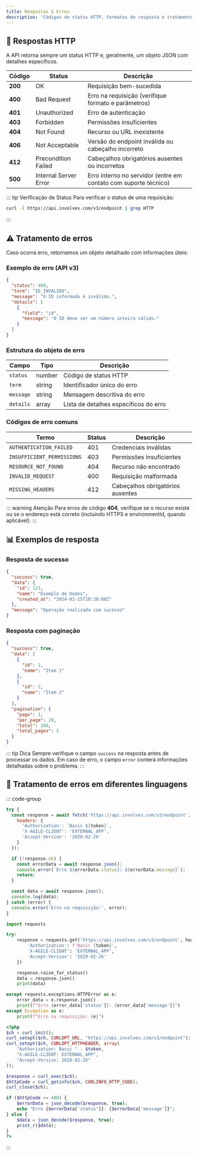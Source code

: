 ```yaml
---
title: Respostas & Erros
description: 'Códigos de status HTTP, formatos de resposta e tratamento de erros da API do Involves Stage.'
---
```


## 📜 Respostas HTTP

A API retorna sempre um status HTTP e, geralmente, um objeto JSON com detalhes específicos.

| Código | Status | Descrição |
|--------|--------|-----------|
| **200** | OK | Requisição bem-sucedida |
| **400** | Bad Request | Erro na requisição (verifique formato e parâmetros) |
| **401** | Unauthorized | Erro de autenticação |
| **403** | Forbidden | Permissões insuficientes |
| **404** | Not Found | Recurso ou URL inexistente |
| **406** | Not Acceptable | Versão do endpoint inválida ou cabeçalho incorreto |
| **412** | Precondition Failed | Cabeçalhos obrigatórios ausentes ou incorretos |
| **500** | Internal Server Error | Erro interno no servidor (entre em contato com suporte técnico) |

::: tip Verificação de Status
Para verificar o status de uma requisição:

```bash
curl -I https://api.involves.com/v3/endpoint | grep HTTP
```

:::

## ⚠️ Tratamento de erros

Caso ocorra erro, retornamos um objeto detalhado com informações úteis:

### Exemplo de erro (API v3)

```json
{
  "status": 400,
  "term": "ID_INVALIDO",
  "message": "O ID informado é inválido.",
  "details": [
    {
      "field": "id",
      "message": "O ID deve ser um número inteiro válido."
    }
  ]
}
```

### Estrutura do objeto de erro

| Campo | Tipo | Descrição |
|-------|------|-----------|
| `status` | number | Código de status HTTP |
| `term` | string | Identificador único do erro |
| `message` | string | Mensagem descritiva do erro |
| `details` | array | Lista de detalhes específicos do erro |

### Códigos de erro comuns

| Termo | Status | Descrição |
|-------|--------|-----------|
| `AUTHENTICATION_FAILED` | 401 | Credenciais inválidas |
| `INSUFFICIENT_PERMISSIONS` | 403 | Permissões insuficientes |
| `RESOURCE_NOT_FOUND` | 404 | Recurso não encontrado |
| `INVALID_REQUEST` | 400 | Requisição malformada |
| `MISSING_HEADERS` | 412 | Cabeçalhos obrigatórios ausentes |

::: warning Atenção
Para erros de código **404**, verifique se o recurso existe ou se o endereço está correto (incluindo HTTPS e environmentId, quando aplicável).
:::

## 📊 Exemplos de resposta

### Resposta de sucesso

```json
{
  "success": true,
  "data": {
    "id": 123,
    "name": "Exemplo de Dados",
    "created_at": "2024-01-15T10:30:00Z"
  },
  "message": "Operação realizada com sucesso"
}
```

### Resposta com paginação

```json
{
  "success": true,
  "data": [
    {
      "id": 1,
      "name": "Item 1"
    },
    {
      "id": 2,
      "name": "Item 2"
    }
  ],
  "pagination": {
    "page": 1,
    "per_page": 20,
    "total": 100,
    "total_pages": 5
  }
}
```

::: tip Dica
Sempre verifique o campo `success` na resposta antes de processar os dados.
Em caso de erro, o campo `error` conterá informações detalhadas sobre o problema.
:::

## 🔧 Tratamento de erros em diferentes linguagens

::: code-group

```javascript [JavaScript]
try {
  const response = await fetch('https://api.involves.com/v3/endpoint', {
    headers: {
      'Authorization': `Basic ${token}`,
      'X-AGILE-CLIENT': 'EXTERNAL_APP',
      'Accept-Version': '2020-02-26'
    }
  });

  if (!response.ok) {
    const errorData = await response.json();
    console.error(`Erro ${errorData.status}: ${errorData.message}`);
    return;
  }

  const data = await response.json();
  console.log(data);
} catch (error) {
  console.error('Erro na requisição:', error);
}
```

```python [Python]
import requests

try:
    response = requests.get('https://api.involves.com/v3/endpoint', headers={
        'Authorization': f'Basic {token}',
        'X-AGILE-CLIENT': 'EXTERNAL_APP',
        'Accept-Version': '2020-02-26'
    })

    response.raise_for_status()
    data = response.json()
    print(data)

except requests.exceptions.HTTPError as e:
    error_data = e.response.json()
    print(f"Erro {error_data['status']}: {error_data['message']}")
except Exception as e:
    print(f"Erro na requisição: {e}")
```

```php [PHP]
<?php
$ch = curl_init();
curl_setopt($ch, CURLOPT_URL, "https://api.involves.com/v3/endpoint");
curl_setopt($ch, CURLOPT_HTTPHEADER, array(
    "Authorization: Basic " . $token,
    "X-AGILE-CLIENT: EXTERNAL_APP",
    "Accept-Version: 2020-02-26"
));

$response = curl_exec($ch);
$httpCode = curl_getinfo($ch, CURLINFO_HTTP_CODE);
curl_close($ch);

if ($httpCode >= 400) {
    $errorData = json_decode($response, true);
    echo "Erro {$errorData['status']}: {$errorData['message']}";
} else {
    $data = json_decode($response, true);
    print_r($data);
}
?>
```

:::
